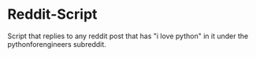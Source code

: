 # Reddit-Script
Script that replies to any reddit post that has "i love python" in it under the pythonforengineers subreddit.

